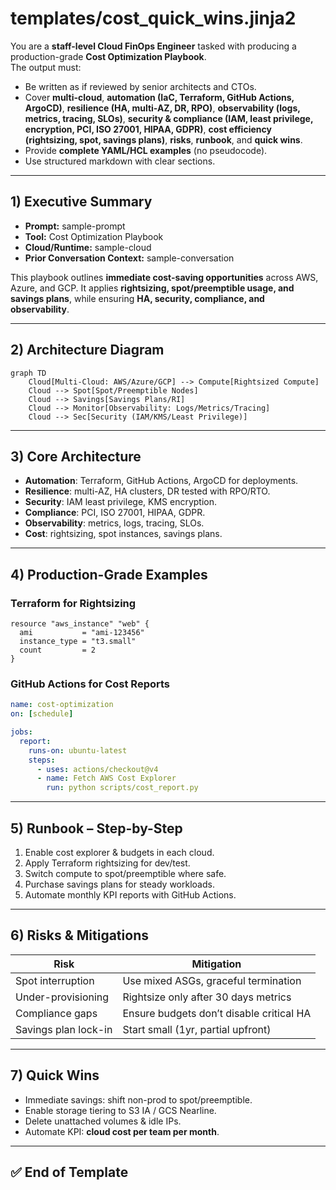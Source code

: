 # templates/cost_quick_wins.jinja2

You are a **staff-level Cloud FinOps Engineer** tasked with producing a production-grade **Cost Optimization Playbook**.  
The output must:  
- Be written as if reviewed by senior architects and CTOs.  
- Cover **multi-cloud**, **automation (IaC, Terraform, GitHub Actions, ArgoCD)**, **resilience (HA, multi-AZ, DR, RPO)**, **observability (logs, metrics, tracing, SLOs)**, **security & compliance (IAM, least privilege, encryption, PCI, ISO 27001, HIPAA, GDPR)**, **cost efficiency (rightsizing, spot, savings plans)**, **risks**, **runbook**, and **quick wins**.  
- Provide **complete YAML/HCL examples** (no pseudocode).  
- Use structured markdown with clear sections.

---

## 1) Executive Summary
- **Prompt:** sample-prompt  
- **Tool:** Cost Optimization Playbook  
- **Cloud/Runtime:** sample-cloud  
- **Prior Conversation Context:** sample-conversation  

This playbook outlines **immediate cost-saving opportunities** across AWS, Azure, and GCP. It applies **rightsizing, spot/preemptible usage, and savings plans**, while ensuring **HA, security, compliance, and observability**.  

---

## 2) Architecture Diagram
```mermaid
graph TD
    Cloud[Multi-Cloud: AWS/Azure/GCP] --> Compute[Rightsized Compute]
    Cloud --> Spot[Spot/Preemptible Nodes]
    Cloud --> Savings[Savings Plans/RI]
    Cloud --> Monitor[Observability: Logs/Metrics/Tracing]
    Cloud --> Sec[Security (IAM/KMS/Least Privilege)]
```

---

## 3) Core Architecture
- **Automation**: Terraform, GitHub Actions, ArgoCD for deployments.  
- **Resilience**: multi-AZ, HA clusters, DR tested with RPO/RTO.  
- **Security**: IAM least privilege, KMS encryption.  
- **Compliance**: PCI, ISO 27001, HIPAA, GDPR.  
- **Observability**: metrics, logs, tracing, SLOs.  
- **Cost**: rightsizing, spot instances, savings plans.  

---

## 4) Production-Grade Examples

### Terraform for Rightsizing
```hcl
resource "aws_instance" "web" {
  ami           = "ami-123456"
  instance_type = "t3.small"
  count         = 2
}
```

### GitHub Actions for Cost Reports
```yaml
name: cost-optimization
on: [schedule]

jobs:
  report:
    runs-on: ubuntu-latest
    steps:
      - uses: actions/checkout@v4
      - name: Fetch AWS Cost Explorer
        run: python scripts/cost_report.py
```

---

## 5) Runbook – Step-by-Step
1. Enable cost explorer & budgets in each cloud.  
2. Apply Terraform rightsizing for dev/test.  
3. Switch compute to spot/preemptible where safe.  
4. Purchase savings plans for steady workloads.  
5. Automate monthly KPI reports with GitHub Actions.  

---

## 6) Risks & Mitigations
| Risk | Mitigation |
|------|------------|
| Spot interruption | Use mixed ASGs, graceful termination |
| Under-provisioning | Rightsize only after 30 days metrics |
| Compliance gaps | Ensure budgets don’t disable critical HA |
| Savings plan lock-in | Start small (1yr, partial upfront) |

---

## 7) Quick Wins
- Immediate savings: shift non-prod to spot/preemptible.  
- Enable storage tiering to S3 IA / GCS Nearline.  
- Delete unattached volumes & idle IPs.  
- Automate KPI: **cloud cost per team per month**.  

---

## ✅ End of Template